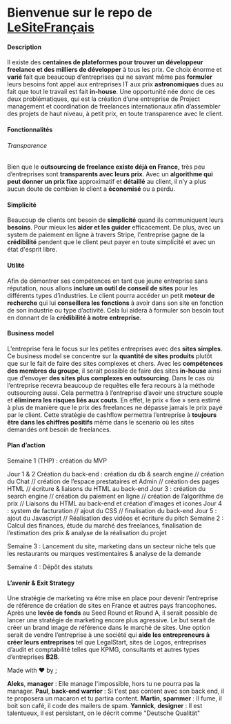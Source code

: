 Bienvenue sur le repo de [LeSiteFrançais](https://lesitefrancais.herokuapp.com/)
=================================================================================

#### Description
Il existe des __centaines de plateformes pour trouver un développeur freelance et des milliers de développer__ à tous les prix. Ce choix énorme et __varié__ fait que beaucoup d’entreprises qui ne savant même pas __formuler__ leurs besoins font appel aux entreprises IT aux prix __astronomiques__ dues au fait que tout le travail est fait __in-house__. Une opportunité née donc de ces deux problématiques, qui est la création d’une entreprise de Project management et coordination de freelances internationaux afin d’assembler des projets de haut niveau, à petit prix, en toute transparence avec le client.

#### Fonctionnalités
###### Transparence
Bien que le __outsourcing de freelance existe déjà en France,__ très peu d’entreprises sont __transparents avec leurs prix__. Avec un __algorithme qui peut donner un prix fixe__ approximatif et __détaillé__ au client, il n’y a plus aucun doute de combien le client a __économisé__ ou a perdu.

#### Simplicité
Beaucoup de clients ont besoin de __simplicité__ quand ils communiquent leurs __besoins__. Pour mieux les __aider et les guider__ efficacement. De plus, avec un system de paiement en ligne à travers Stripe, l'entreprise gagne de la __crédibilité__ pendent que le client peut payer en toute simplicité et avec un état d'esprit libre.

#### Utilité
Afin de démontrer ses compétences en tant que jeune entreprise sans réputation, nous allons __inclure un outil de conseil de sites__ pour les différents types d’industries. Le client pourra accéder un petit __moteur de recherche__ qui lui __conseillera les fonctions__ à avoir dans son site en fonction de son industrie ou type d’activité. Cela lui aidera à formuler son besoin tout en donnant de la __crédibilité à notre entreprise__.

#### Business model
L’entreprise fera le focus sur les petites entreprises avec des __sites simples__. Ce business model se concentre sur la __quantité de sites produits__ plutôt que sur le fait de faire des sites complexes et chers. Avec les __compétences des membres du groupe__, il serait possible de faire des sites __in-house__ ainsi que d’envoyer __des sites plus complexes en outsourcing__. Dans le cas où l’entreprise recevra beaucoup de requêtes elle fera recours à la méthode outsourcing aussi. Cela permettra à l’entreprise d’avoir une structure souple et __éliminera les risques liés aux couts__. En effet, le prix « fixe » sera estimé à plus de manière que le prix des freelances ne dépasse jamais le prix payé par le client. Cette stratégie de cashflow permettra l’entreprise à __toujours être dans les chiffres positifs__ même dans le scenario où les sites demandés ont besoin de freelances.

#### Plan d’action
Semaine 1 (THP) : création du MVP

Jour 1 & 2 Création du back-end : création du db & search engine // création du Chat // création de l’espace prestataires et Admin // création des pages HTML // écriture & liaisons du HTML au back-end
Jour 3 : création du search engine // création du paiement en ligne // création de l’algorithme de prix // Liaisons du HTML au back-end et création d’images et icones
Jour 4 : system de facturation // ajout du CSS // finalisation du back-end
Jour 5 : ajout du Javascript // Réalisation des vidéos et écriture du pitch
Semaine 2 : Calcul des finances, étude du marché des freelances, finalisation de l’estimation des prix & analyse de la réalisation du projet

Semaine 3 : Lancement du site, marketing dans un secteur niche tels que les restaurants ou marques vestimentaires & analyse de la demande

Semaine 4 : Dépôt des statuts

#### L’avenir & Exit Strategy
Une stratégie de marketing va être mise en place pour devenir l’entreprise de référence de création de sites en France et autres pays francophones. Après une __levée de fonds__ au Seed Round et Round A, il serait possible de lancer une stratégie de marketing encore plus agressive. Le but serait de créer un brand image de référence dans le marché de sites. Une option serait de vendre l’entreprise à une société qui __aide les entrepreneurs à créer leurs entreprises__ tel que LegalStart, sites de Logos, entreprises d’audit et comptabilité telles que KPMG, consultants et autres types d’entreprises __B2B__.


Made with ♥ by ; 

**Aleks**, __manager__ : Elle manage l'impossible, hors tu ne pourra pas la manager.
**Paul**, __back-end warrior__ : Si t'est pas content avec son back end, il te proposera un macaron et tu partira content.
**Martin**, __spammer__ : Il fume, il boit son café, il code des mailers de spam.
**Yannick**, __designer__ : Il est talentueux, il est persistant, on le décrit comme "Deutsche Qualität"
